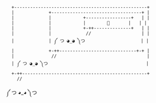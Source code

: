       +--------------------------------------------------+
      |             +----------------------------------+ |
      |             |            +-----------------+   | |
      |             |            |        🚀       |   | |
      |             |            +-++--------------+   | |
      |             |             //                   | |
      |             | ༼ つ ◕_◕ ༽つ                     | |
      |             +-++-----------------------------+-+ |
      |              //                                  |
      | ༼ つ ◕_◕ ༽つ                                     |
      +-++-----------------------------------------------+
        //
༼ つ ◕_◕ ༽つ
